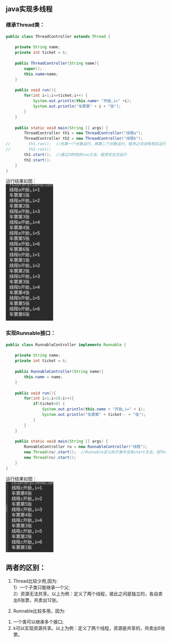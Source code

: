 ## java实现多线程
### 继承Thread类：
```java 
public class ThreadController extends Thread {

    private String name;
    private int ticket = 6;

    public ThreadController(String name){
        super();
        this.name=name;
    }

    public void run(){
        for(int i=1;i<=ticket;i++) {
            System.out.println(this.name+ "开始,i=" +i);
            System.out.println("车票第" + i + "张");
        }
    }

    public static void main(String [] args) {
        ThreadController th1 = new ThreadController("线程a");
        ThreadController th2 = new ThreadController("线程b");
//        th1.run();  //先第一个对象运行，再第二个对象运行，程序之间没有相互运行
//        th2.run();
        th1.start();  //通过JVM找到run方法，程序交互式运行
        th2.start();
    }
}
```    
运行结果如图：  
![alt-text](/images/thread.png)

### 实现Runnable接口：
```java
public class RunnableController implements Runnable {

    private String name;
    private int ticket = 6;

    public RunnableController(String name){
        this.name = name;
    }

    public void run(){
        for(int i=1;i<10;i++){
            if(ticket>0) {
                System.out.println(this.name + "开始,i=" + i);
                System.out.println("车票第" + ticket-- + "张");
            }
        }
    }

    public static void main(String [] args) {
        RunnableController ru = new RunnableController("线程");
        new Thread(ru).start();  //Runnable定义的子类中没有start方法，但Thread的一个构造方法可以接受Runnable的子类示例
        new Thread(ru).start();
    }
}
```     
运行结果如图：  
![alt-text](/images/runnable.png)  
## 两者的区别：
1. Thread比较少用,因为:  
1）一个子类只能继承一个父;   
2）资源无法共享。以上为例：定义了两个线程，彼此之间是独立的，各自卖出6张票，共卖出12张。 

2. Runnable比较多用，因为:  
1) 一个类可以继承多个接口;   
2) k可以实现资源共享。以上为例：定义了两个线程，资源是共享的，共卖出6张票。  
